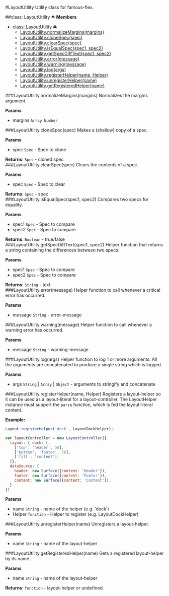<a name="module_LayoutUtility"></a>
#LayoutUtility
Utility class for famous-flex.

<a name="exp_module_LayoutUtility"></a>
##class: LayoutUtility ⏏
**Members**

* [class: LayoutUtility ⏏](#exp_module_LayoutUtility)
  * [LayoutUtility.normalizeMargins(margins)](#module_LayoutUtility.normalizeMargins)
  * [LayoutUtility.cloneSpec(spec)](#module_LayoutUtility.cloneSpec)
  * [LayoutUtility.clearSpec(spec)](#module_LayoutUtility.clearSpec)
  * [LayoutUtility.isEqualSpec(spec1, spec2)](#module_LayoutUtility.isEqualSpec)
  * [LayoutUtility.getSpecDiffText(spec1, spec2)](#module_LayoutUtility.getSpecDiffText)
  * [LayoutUtility.error(message)](#module_LayoutUtility.error)
  * [LayoutUtility.warning(message)](#module_LayoutUtility.warning)
  * [LayoutUtility.log(args)](#module_LayoutUtility.log)
  * [LayoutUtility.registerHelper(name, Helper)](#module_LayoutUtility.registerHelper)
  * [LayoutUtility.unregisterHelper(name)](#module_LayoutUtility.unregisterHelper)
  * [LayoutUtility.getRegisteredHelper(name)](#module_LayoutUtility.getRegisteredHelper)

<a name="module_LayoutUtility.normalizeMargins"></a>
###LayoutUtility.normalizeMargins(margins)
Normalizes the margins argument.

**Params**

- margins `Array.Number`  

<a name="module_LayoutUtility.cloneSpec"></a>
###LayoutUtility.cloneSpec(spec)
Makes a (shallow) copy of a spec.

**Params**

- spec `Spec` - Spec to clone  

**Returns**: `Spec` - cloned spec  
<a name="module_LayoutUtility.clearSpec"></a>
###LayoutUtility.clearSpec(spec)
Clears the contents of a spec.

**Params**

- spec `Spec` - Spec to clear  

**Returns**: `Spec` - spec  
<a name="module_LayoutUtility.isEqualSpec"></a>
###LayoutUtility.isEqualSpec(spec1, spec2)
Compares two specs for equality.

**Params**

- spec1 `Spec` - Spec to compare  
- spec2 `Spec` - Spec to compare  

**Returns**: `Boolean` - true/false  
<a name="module_LayoutUtility.getSpecDiffText"></a>
###LayoutUtility.getSpecDiffText(spec1, spec2)
Helper function that returns a string containing the differences
between two specs.

**Params**

- spec1 `Spec` - Spec to compare  
- spec2 `Spec` - Spec to compare  

**Returns**: `String` - text  
<a name="module_LayoutUtility.error"></a>
###LayoutUtility.error(message)
Helper function to call whenever a critical error has occurred.

**Params**

- message `String` - error-message  

<a name="module_LayoutUtility.warning"></a>
###LayoutUtility.warning(message)
Helper function to call whenever a warning error has occurred.

**Params**

- message `String` - warning-message  

<a name="module_LayoutUtility.log"></a>
###LayoutUtility.log(args)
Helper function to log 1 or more arguments. All the arguments
are concatenated to produce a single string which is logged.

**Params**

- args `String` | `Array` | `Object` - arguments to stringify and concatenate  

<a name="module_LayoutUtility.registerHelper"></a>
###LayoutUtility.registerHelper(name, Helper)
Registers a layout-helper so it can be used as a layout-literal for
a layout-controller. The LayoutHelper instance must support the `parse`
function, which is fed the layout-literal content.

**Example:**

```javascript
Layout.registerHelper('dock', LayoutDockHelper);

var layoutController = new LayoutController({
  layout: { dock: [,
    ['top', 'header', 50],
    ['bottom', 'footer', 50],
    ['fill', 'content'],
  ]},
  dataSource: {
    header: new Surface({content: 'Header'}),
    footer: new Surface({content: 'Footer'}),
    content: new Surface({content: 'Content'}),
  }
})
```

**Params**

- name `String` - name of the helper (e.g. 'dock')  
- Helper `function` - Helper to register (e.g. LayoutDockHelper)  

<a name="module_LayoutUtility.unregisterHelper"></a>
###LayoutUtility.unregisterHelper(name)
Unregisters a layout-helper.

**Params**

- name `String` - name of the layout-helper  

<a name="module_LayoutUtility.getRegisteredHelper"></a>
###LayoutUtility.getRegisteredHelper(name)
Gets a registered layout-helper by its name.

**Params**

- name `String` - name of the layout-helper  

**Returns**: `function` - layout-helper or undefined  
